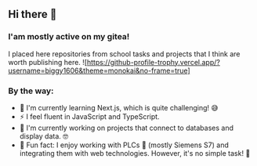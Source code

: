 

## Hi there 👋
### I'am mostly active on my gitea!
I placed here repositories from school tasks and projects that I think are worth publishing here.
![https://github-profile-trophy.vercel.app/?username=biggy1606&theme=monokai&no-frame=true]
### By the way:
- 🌱 I'm currently learning Next.js, which is quite challenging! 😅
- ⚡ I feel fluent in JavaScript and TypeScript.
- 🔭 I'm currently working on projects that connect to databases and display data. 🤓
- 🎪 Fun fact: I enjoy working with PLCs 🤖 (mostly Siemens S7) and integrating them with web technologies. However, it's no simple task! 💪


<!--
**Biggy1606/Biggy1606** is a ✨ _special_ ✨ repository because its `README.md` (this file) appears on your GitHub profile.

Here are some ideas to get you started:

- 🔭 I’m currently working on ...
- 👯 I’m looking to collaborate on ...
- 🤔 I’m looking for help with ...
- 💬 Ask me about ...
- 📫 How to reach me: ...
- 😄 Pronouns: ...
- ⚡ Fun fact: ...
-->
